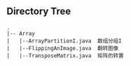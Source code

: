 
## Directory Tree
```
.
|-- Array
|   |--ArrayPartitionI.java  数组分组I
|   |--FlippingAnImage.java  翻转图像
|   |--TransposeMatrix.java  矩阵的转置
```